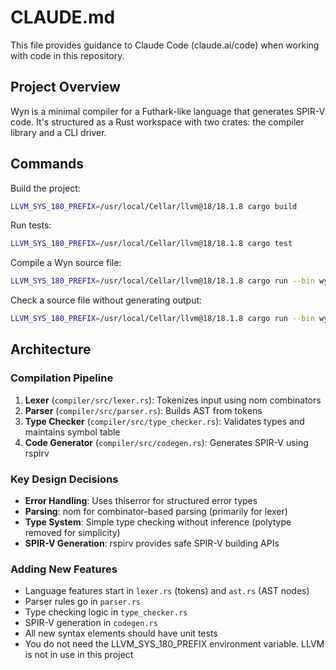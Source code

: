# CLAUDE.md

This file provides guidance to Claude Code (claude.ai/code) when working with code in this repository.

## Project Overview

Wyn is a minimal compiler for a Futhark-like language that generates SPIR-V code. It's structured as a Rust workspace with two crates: the compiler library and a CLI driver.

## Commands

Build the project:
```bash
LLVM_SYS_180_PREFIX=/usr/local/Cellar/llvm@18/18.1.8 cargo build
```

Run tests:
```bash
LLVM_SYS_180_PREFIX=/usr/local/Cellar/llvm@18/18.1.8 cargo test
```

Compile a Wyn source file:
```bash
LLVM_SYS_180_PREFIX=/usr/local/Cellar/llvm@18/18.1.8 cargo run --bin wyn -- compile test.wyn -o test.spv
```

Check a source file without generating output:
```bash
LLVM_SYS_180_PREFIX=/usr/local/Cellar/llvm@18/18.1.8 cargo run --bin wyn -- check test.wyn
```

## Architecture

### Compilation Pipeline
1. **Lexer** (`compiler/src/lexer.rs`): Tokenizes input using nom combinators
2. **Parser** (`compiler/src/parser.rs`): Builds AST from tokens
3. **Type Checker** (`compiler/src/type_checker.rs`): Validates types and maintains symbol table
4. **Code Generator** (`compiler/src/codegen.rs`): Generates SPIR-V using rspirv

### Key Design Decisions
- **Error Handling**: Uses thiserror for structured error types
- **Parsing**: nom for combinator-based parsing (primarily for lexer)
- **Type System**: Simple type checking without inference (polytype removed for simplicity)
- **SPIR-V Generation**: rspirv provides safe SPIR-V building APIs

### Adding New Features
- Language features start in `lexer.rs` (tokens) and `ast.rs` (AST nodes)
- Parser rules go in `parser.rs` 
- Type checking logic in `type_checker.rs`
- SPIR-V generation in `codegen.rs`
- All new syntax elements should have unit tests
- You do not need the LLVM_SYS_180_PREFIX environment variable.  LLVM is not in use in this project